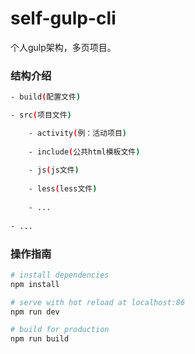 # self-gulp-cli

个人gulp架构，多页项目。

### 结构介绍

``` bash
- build(配置文件)

- src(项目文件)

    - activity(例：活动项目)
    
    - include(公共html模板文件)
    
    - js(js文件)
    
    - less(less文件)
    
    - ...
    
- ...
```

### 操作指南

``` bash
# install dependencies
npm install

# serve with hot reload at localhost:86
npm run dev

# build for production
npm run build
```
